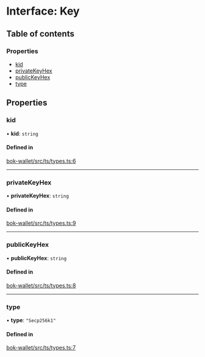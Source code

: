 # Interface: Key

## Table of contents

### Properties

- [kid](Key.md#kid)
- [privateKeyHex](Key.md#privatekeyhex)
- [publicKeyHex](Key.md#publickeyhex)
- [type](Key.md#type)

## Properties

### kid

• **kid**: `string`

#### Defined in

[bok-wallet/src/ts/types.ts:6](https://gitlab.com/i3-market/code/wp3/t3.2/i3m-wallet-monorepo/-/blob/13bce7cb/packages/bok-wallet/src/ts/types.ts#L6)

___

### privateKeyHex

• **privateKeyHex**: `string`

#### Defined in

[bok-wallet/src/ts/types.ts:9](https://gitlab.com/i3-market/code/wp3/t3.2/i3m-wallet-monorepo/-/blob/13bce7cb/packages/bok-wallet/src/ts/types.ts#L9)

___

### publicKeyHex

• **publicKeyHex**: `string`

#### Defined in

[bok-wallet/src/ts/types.ts:8](https://gitlab.com/i3-market/code/wp3/t3.2/i3m-wallet-monorepo/-/blob/13bce7cb/packages/bok-wallet/src/ts/types.ts#L8)

___

### type

• **type**: ``"Secp256k1"``

#### Defined in

[bok-wallet/src/ts/types.ts:7](https://gitlab.com/i3-market/code/wp3/t3.2/i3m-wallet-monorepo/-/blob/13bce7cb/packages/bok-wallet/src/ts/types.ts#L7)
